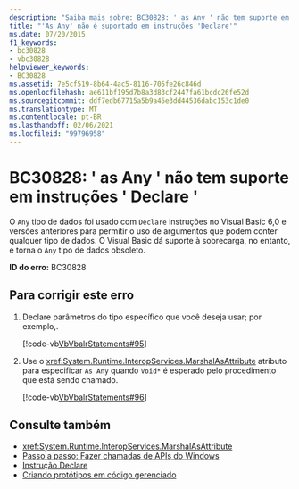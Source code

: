 ```yaml
---
description: "Saiba mais sobre: BC30828: ' as Any ' não tem suporte em instruções ' Declare '"
title: "'As Any' não é suportado em instruções 'Declare'"
ms.date: 07/20/2015
f1_keywords:
- bc30828
- vbc30828
helpviewer_keywords:
- BC30828
ms.assetid: 7e5cf519-8b64-4ac5-8116-705fe26c846d
ms.openlocfilehash: ae611bf195d7b8a3d83cf2447fa61bcdc26fe52d
ms.sourcegitcommit: ddf7edb67715a5b9a45e3dd44536dabc153c1de0
ms.translationtype: MT
ms.contentlocale: pt-BR
ms.lasthandoff: 02/06/2021
ms.locfileid: "99796958"
---
```

# <a name="bc30828-as-any-is-not-supported-in-declare-statements"></a>BC30828: ' as Any ' não tem suporte em instruções ' Declare '

O `Any` tipo de dados foi usado com `Declare` instruções no Visual Basic 6,0 e versões anteriores para permitir o uso de argumentos que podem conter qualquer tipo de dados. O Visual Basic dá suporte à sobrecarga, no entanto, e torna o `Any` tipo de dados obsoleto.

 **ID do erro:** BC30828

## <a name="to-correct-this-error"></a>Para corrigir este erro

1. Declare parâmetros do tipo específico que você deseja usar; por exemplo,.

     [!code-vb[VbVbalrStatements#95](~/samples/snippets/visualbasic/VS_Snippets_VBCSharp/VbVbalrStatements/VB/class5.vb#95)]

2. Use o <xref:System.Runtime.InteropServices.MarshalAsAttribute> atributo para especificar `As Any` quando `Void*` é esperado pelo procedimento que está sendo chamado.

     [!code-vb[VbVbalrStatements#96](~/samples/snippets/visualbasic/VS_Snippets_VBCSharp/VbVbalrStatements/VB/class5.vb#96)]

## <a name="see-also"></a>Consulte também

- <xref:System.Runtime.InteropServices.MarshalAsAttribute>
- [Passo a passo: Fazer chamadas de APIs do Windows](../../programming-guide/com-interop/walkthrough-calling-windows-apis.md)
- [Instrução Declare](../statements/declare-statement.md)
- [Criando protótipos em código gerenciado](../../../framework/interop/creating-prototypes-in-managed-code.md)
